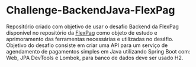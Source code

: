 # Challenge-BackendJava-FlexPag

Repositório criado com objetivo de usar o desafio Backend da FlexPag disponível no repositório da [FlexPag](https://github.com/jsantos-examples/flexpag-desafio-backend) como objeto de estudo e aprimoramento das ferramentas necessárias e utilizadas no desáfio. Objetivo do desafio consiste em criar uma API para um serviço de agendamento de pagamentos simples em Java utilizando Spring Boot com: Web, JPA DevTools e Lombok, para banco de dados deve ser usado H2.
